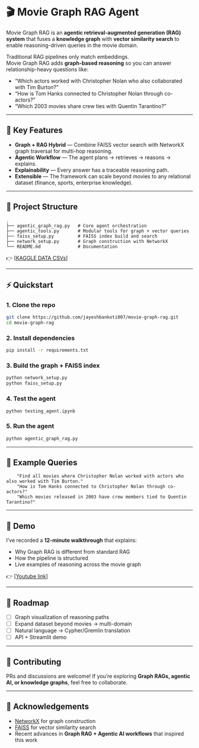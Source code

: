 # 🎬 Movie Graph RAG Agent

Movie Graph RAG is an **agentic retrieval-augmented generation (RAG) system** that fuses a **knowledge graph** with **vector similarity search** to enable reasoning-driven queries in the movie domain.

Traditional RAG pipelines only match embeddings.  
Movie Graph RAG adds **graph-based reasoning** so you can answer relationship-heavy questions like:

- “Which actors worked with Christopher Nolan who also collaborated with Tim Burton?”  
- “How is Tom Hanks connected to Christopher Nolan through co-actors?”  
- “Which 2003 movies share crew ties with Quentin Tarantino?”

---

## 🔑 Key Features

- **Graph + RAG Hybrid** — Combine FAISS vector search with NetworkX graph traversal for multi-hop reasoning.  
- **Agentic Workflow** — The agent plans → retrieves → reasons → explains.  
- **Explainability** — Every answer has a traceable reasoning path.  
- **Extensible** — The framework can scale beyond movies to any relational dataset (finance, sports, enterprise knowledge).  

---

## 📂 Project Structure

```
.
├── agentic_graph_rag.py   # Core agent orchestration
├── agentic_tools.py       # Modular tools for graph + vector queries
├── faiss_setup.py         # FAISS index build and search
├── network_setup.py       # Graph construction with NetworkX
└── README.md              # Documentation
```
👉 [[KAGGLE DATA CSVs](https://www.kaggle.com/datasets/rounakbanik/the-movies-dataset)]

---

## ⚡ Quickstart

### 1. Clone the repo
```bash
git clone https://github.com/jayeshbankoti007/movie-graph-rag.git
cd movie-graph-rag
```

### 2. Install dependencies
```bash
pip install -r requirements.txt
```

### 3. Build the graph + FAISS index
```bash
python network_setup.py
python faiss_setup.py
```

### 4. Test the agent
```bash
python testing_agent.ipynb
```

### 5. Run the agent
```bash
python agentic_graph_rag.py
```

---

## 🧠 Example Queries

```text
    "Find all movies where Christopher Nolan worked with actors who also worked with Tim Burton."
    "How is Tom Hanks connected to Christopher Nolan through co-actors?"
    "Which movies released in 2003 have crew members tied to Quentin Tarantino?"
```

---

## 🎥 Demo

I’ve recorded a **12-minute walkthrough** that explains:  
- Why Graph RAG is different from standard RAG  
- How the pipeline is structured  
- Live examples of reasoning across the movie graph  

👉 [[Youtube link](https://www.youtube.com/watch?v=qF5DUKEQ8sw)]

---

## 🚀 Roadmap

- [ ] Graph visualization of reasoning paths  
- [ ] Expand dataset beyond movies → multi-domain  
- [ ] Natural language → Cypher/Gremlin translation  
- [ ] API + Streamlit demo  

---

## 🤝 Contributing

PRs and discussions are welcome! If you’re exploring **Graph RAGs, agentic AI, or knowledge graphs**, feel free to collaborate.  

---

## 🙏 Acknowledgements

- [NetworkX](https://networkx.org/) for graph construction  
- [FAISS](https://faiss.ai/) for vector similarity search  
- Recent advances in **Graph RAG + Agentic AI workflows** that inspired this work  
